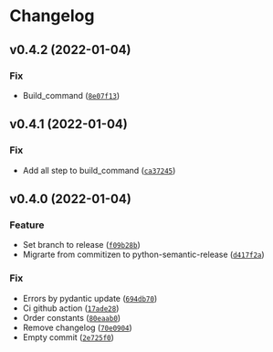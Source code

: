 # Changelog

<!--next-version-placeholder-->

## v0.4.2 (2022-01-04)
### Fix
* Build_command ([`8e07f13`](https://github.com/leynier/gotrue-py/commit/8e07f13f11142a16ab64bdf2275b2192a0aa6930))

## v0.4.1 (2022-01-04)
### Fix
* Add all step to build_command ([`ca37245`](https://github.com/leynier/gotrue-py/commit/ca372458411112a96a87781a04d4bd8d188cb355))

## v0.4.0 (2022-01-04)
### Feature
* Set branch to release ([`f09b28b`](https://github.com/leynier/gotrue-py/commit/f09b28bd30f47ecede968f8ccb349fed78afa275))
* Migrarte from commitizen to python-semantic-release ([`d417f2a`](https://github.com/leynier/gotrue-py/commit/d417f2a6c9b6435e9290db38cd5578c37d49fa5e))

### Fix
* Errors by pydantic update ([`694db70`](https://github.com/leynier/gotrue-py/commit/694db701355ba7e287fed19a4ef459852bfd57a5))
* Ci github action ([`17ade28`](https://github.com/leynier/gotrue-py/commit/17ade28d7586f77eb61b8698362de0914b50f4b7))
* Order constants ([`80eaab0`](https://github.com/leynier/gotrue-py/commit/80eaab0e15170ad81160edc24a1cd20d8ca8fcc7))
* Remove changelog ([`70e0904`](https://github.com/leynier/gotrue-py/commit/70e09049e1c035e68fc5171505f7c936641e24e8))
* Empty commit ([`2e725f0`](https://github.com/leynier/gotrue-py/commit/2e725f0576c087d8a6b894be78f1d8083e6d858b))
